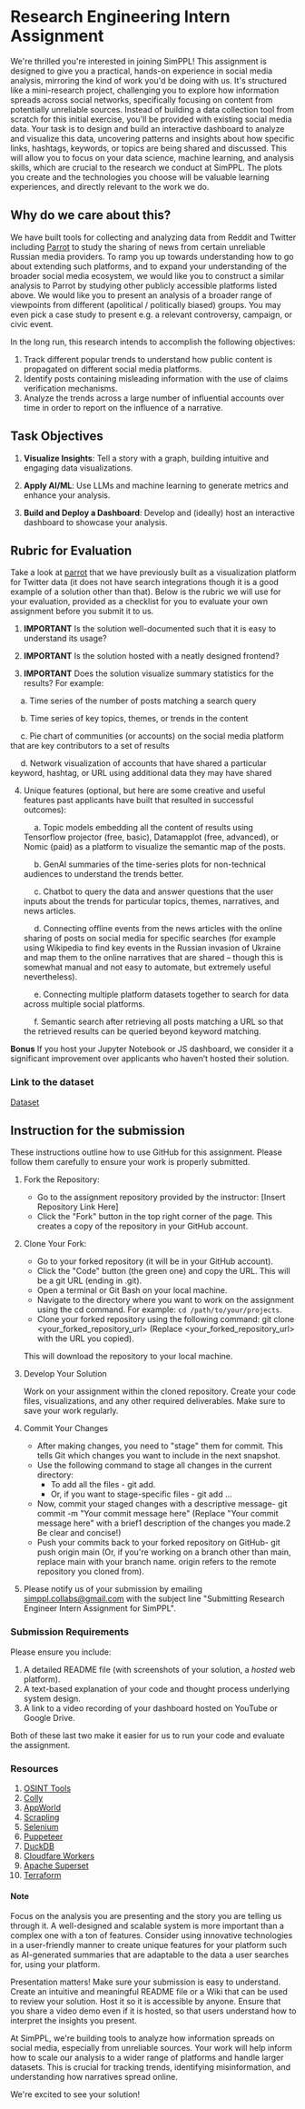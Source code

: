 # Research Engineering Intern Assignment
We're thrilled you're interested in joining SimPPL! This assignment is designed to give you a practical, hands-on experience in social media analysis, mirroring the kind of work you'd be doing with us.  It's structured like a mini-research project, challenging you to explore how information spreads across social networks, specifically focusing on content from potentially unreliable sources.  Instead of building a data collection tool from scratch for this initial exercise, you'll be provided with existing social media data. Your task is to design and build an interactive dashboard to analyze and visualize this data, uncovering patterns and insights about how specific links, hashtags, keywords, or topics are being shared and discussed.  This will allow you to focus on your data science, machine learning, and analysis skills, which are crucial to the research we conduct at SimPPL. The plots you create and the technologies you choose will be valuable learning experiences, and directly relevant to the work we do. 

## Why do we care about this?

We have built tools for collecting and analyzing data from Reddit and Twitter including [Parrot](https://parrot.simppl.org) to study the sharing of news from certain unreliable Russian media providers. To ramp you up towards understanding how to go about extending such platforms, and to expand your understanding of the broader social media ecosystem, we would like you to construct a similar analysis to Parrot by studying other publicly accessible platforms listed above. We would like you to present an analysis of a broader range of viewpoints from different (apolitical / politically biased) groups. You may even pick a case study to present e.g. a relevant controversy, campaign, or civic event. 

In the long run, this research intends to accomplish the following objectives:

1. Track different popular trends to understand how public content is propagated on different social media platforms.
2. Identify posts containing misleading information with the use of claims verification mechanisms.
3. Analyze the trends across a large number of influential accounts over time in order to report on the influence of a narrative.

## Task Objectives

1. **Visualize Insights**: Tell a story with a graph, building intuitive and engaging data visualizations.

2. **Apply AI/ML**: Use LLMs and machine learning to generate metrics and enhance your analysis.

3. **Build and Deploy a Dashboard**: Develop and (ideally) host an interactive dashboard to showcase your analysis.


## Rubric for Evaluation
Take a look at <a href="https://parrot.simppl.org/">parrot</a> that we have previously built as a visualization platform for Twitter data (it does not have search integrations though it is a good example of a solution other than that). Below is the rubric we will use for your evaluation, provided as a checklist for you to evaluate your own assignment before you submit it to us. 

1. **IMPORTANT** Is the solution well-documented such that it is easy to understand its usage?
  
2. **IMPORTANT** Is the solution hosted with a neatly designed frontend?
   
3. **IMPORTANT** Does the solution visualize summary statistics for the results? For example:

  &emsp; a. Time series of the number of posts matching a search query 
  
  &emsp; b. Time series of key topics, themes, or trends in the content
  
  &emsp; c. Pie chart of communities (or accounts) on the social media platform that are key contributors to a set of results
  
  &emsp; d. Network visualization of accounts that have shared a particular keyword, hashtag, or URL using additional data they may have shared
  
4. Unique features (optional, but here are some creative and useful features past applicants have built that resulted in successful outcomes):

   &emsp; a. Topic models embedding all the content of results using Tensorflow projector (free, basic), Datamapplot (free, advanced), or Nomic (paid) as a platform to visualize the semantic map of the posts.
   
   &emsp; b. GenAI summaries of the time-series plots for non-technical audiences to understand the trends better.
   
   &emsp; c. Chatbot to query the data and answer questions that the user inputs about the trends for particular topics, themes, narratives, and news articles.
   
   &emsp; d. Connecting offline events from the news articles with the online sharing of posts on social media for specific searches (for example using Wikipedia to find key events in the Russian invasion of Ukraine and map them  to the online narratives that are shared – though this is somewhat manual and not easy to automate, but extremely useful nevertheless).
   
   &emsp; e. Connecting multiple platform datasets together to search for data across multiple social platforms.
   
   &emsp; f. Semantic search after retrieving all posts matching a URL so that the retrieved results can be queried beyond keyword matching.
   
**Bonus** If you host your Jupyter Notebook or JS dashboard, we consider it a significant improvement over applicants who haven’t hosted their solution.


### Link to the dataset 
<a href="https://drive.google.com/drive/folders/13cYfPIV65j5AAh9GjuZR94sAx-7EFjnp?usp=sharing">Dataset</a> 

## Instruction for the submission
These instructions outline how to use GitHub for this assignment.  Please follow them carefully to ensure your work is properly submitted.

1. Fork the Repository:    
   - Go to the assignment repository provided by the instructor: [Insert Repository Link Here] 
   - Click the "Fork" button in the top right corner of the page. This creates a copy of the repository in your GitHub account. 
  
3. Clone Your Fork:
   - Go to your forked repository (it will be in your GitHub account).
   - Click the "Code" button (the green one) and copy the URL. This will be a git URL (ending in .git).
   - Open a terminal or Git Bash on your local machine.
   - Navigate to the directory where you want to work on the assignment using the cd command. For example: `cd /path/to/your/projects`.
   - Clone your forked repository using the following command: git clone <your_forked_repository_url> (Replace <your_forked_repository_url> with the URL you copied).
  
   This will download the repository to your local machine.

4. Develop Your Solution

   Work on your assignment within the cloned repository. Create your code files, visualizations, and any other required deliverables. Make sure to save your work regularly.

6. Commit Your Changes
   - After making changes, you need to "stage" them for commit. This tells Git which changes you want to include in the next snapshot.
   - Use the following command to stage all changes in the current directory:
      - To add all the files - git add. 
      - Or, if you want to stage-specific files - git add <file1> <file2> ...
   - Now, commit your staged changes with a descriptive message- git commit -m "Your commit message here" (Replace "Your commit message here" with a brief1 description of the changes you made.2 Be clear and concise!)
   - Push your commits back to your forked repository on GitHub- git push origin main (Or, if you're working on a branch other than main, replace main with your branch name. origin refers to the remote repository you cloned from). 

7. Please notify us of your submission by emailing simppl.collabs@gmail.com with the subject line "Submitting Research Engineer Intern Assignment for SimPPL".


### Submission Requirements

Please ensure you include:

1. A detailed README file (with screenshots of your solution, a _hosted_ web platform).
2. A text-based explanation of your code and thought process underlying system design. 
3. A link to a video recording of your dashboard hosted on YouTube or Google Drive.

Both of these last two make it easier for us to run your code and evaluate the assignment.

### Resources
1. [OSINT Tools](https://start.me/p/0Pqbdg/osint-500-tools)
2. [Colly](http://go-colly.org/)
3. [AppWorld](https://appworld.dev/)
4. [Scrapling](https://github.com/D4Vinci/Scrapling)
5. [Selenium](https://www.selenium.dev/)
6. [Puppeteer](https://pptr.dev/)
7. [DuckDB](https://github.com/duckdb/duckdb)
8. [Cloudfare Workers](https://workers.cloudflare.com/)
9. [Apache Superset](https://github.com/apache/superset)
10. [Terraform](https://www.hashicorp.com/en/products/terraform)
    
#### Note

Focus on the analysis you are presenting and the story you are telling us through it. A well-designed and scalable system is more important than a complex one with a ton of features. Consider using innovative technologies in a user-friendly manner to create unique features for your platform such as AI-generated summaries that are adaptable to the data a user searches for, using your platform.

Presentation matters! Make sure your submission is easy to understand. Create an intuitive and meaningful README file or a Wiki that can be used to review your solution. Host it so it is accessible by anyone. Ensure that you share a video demo even if it is hosted, so that users understand how to interpret the insights you present.

At SimPPL, we're building tools to analyze how information spreads on social media, especially from unreliable sources. Your work will help inform how to scale our analysis to a wider range of platforms and handle larger datasets. This is crucial for tracking trends, identifying misinformation, and understanding how narratives spread online.

We're excited to see your solution!




